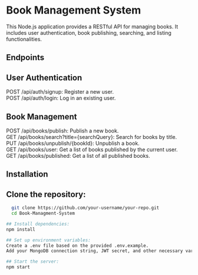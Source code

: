 # Book Management System

This Node.js application provides a RESTful API for managing books. It includes user authentication, book publishing, searching, and listing functionalities.

## Endpoints
## User Authentication
POST /api/auth/signup: Register a new user.  
POST /api/auth/login: Log in an existing user.  
  
## Book Management
POST /api/books/publish: Publish a new book.  
GET /api/books/search?title={searchQuery}: Search for books by title.  
PUT /api/books/unpublish/{bookId}: Unpublish a book.  
GET /api/books/user: Get a list of books published by the current user.  
GET /api/books/published: Get a list of all published books.  

## Installation

## Clone the repository:
 ```bash
   git clone https://github.com/your-username/your-repo.git
   cd Book-Managment-System

## Install dependencies:
npm install

## Set up environment variables:
Create a .env file based on the provided .env.example.
Add your MongoDB connection string, JWT secret, and other necessary variables.

## Start the server:
npm start
